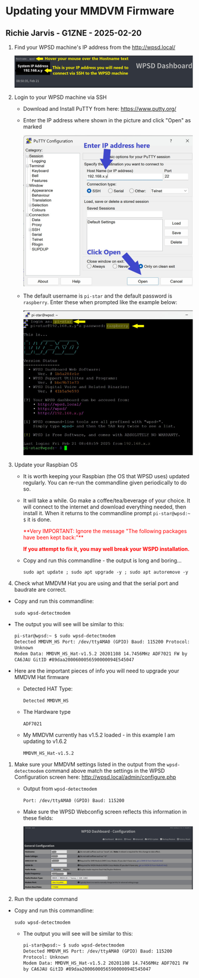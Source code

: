# Updating your MMDVM Firmware

## Richie Jarvis - G1ZNE - 2025-02-20

1. Find your WPSD machine's IP address from the http://wpsd.local/

    ![alt-text](./WPSD_IP_Address.jpg)   

1. Login to your WPSD machine via SSH

    - Download and Install PuTTY from here: https://www.putty.org/
    - Enter the IP address where shown in the picture and click "Open" as marked
    
        ![alt-text](./PuTTY_Login.jpg)
		
	- The default username is `pi-star` and the default password is `raspberry`.  Enter these when prompted like the example below:
	
        ![alt-text](./PuTTY_UN_PW.jpg)
	
	
       
1. Update your Raspbian OS

    - It is worth keeping your Raspbian (the OS that WPSD uses) updated regularly.  You can re-run the commandline given periodically to do so.
    
    - It will take a while.  Go make a coffee/tea/beverage of your choice.  It will connect to the internet and download everything needed, then install it.  When it returns to the commandline prompt `pi-star@wpsd:~ $` it is done.
    
      <span style="color:red">
      **Very IMPORTANT: Ignore the message "The following packages have been kept back:"**
      
      **If you attempt to fix it, you may well break your WSPD installation.**     
      </span>
    
    - Copy and run this commandline - the output is long and boring...      
        
        ```
        sudo apt update ; sudo apt upgrade -y ; sudo apt autoremove -y
        ```    

1. Check what MMDVM Hat you are using and that the serial port and baudrate are correct.

  - Copy and run this commandline:

    `sudo wpsd-detectmodem`

  - The output you will see will be similar to this:

    ```
    pi-star@wpsd:~ $ sudo wpsd-detectmodem
    Detected MMDVM_HS Port: /dev/ttyAMA0 (GPIO) Baud: 115200 Protocol: Unknown
    Modem Data: MMDVM_HS_Hat-v1.5.2 20201108 14.7456MHz ADF7021 FW by CA6JAU GitID #89daa2000600056590000094E545047
    ```
  - Here are the important pieces of info you will need to upgrade your MMDVM Hat firmware
    - Detected HAT Type:
    
      `Detected MMDVM_HS`
    
    
    - The Hardware type
    
      `ADF7021`
      
    - My MMDVM currently has v1.5.2 loaded - in this example I am updating to v1.6.2
    
      `MMDVM_HS_Hat-v1.5.2`

1. Make sure your MMDVM settings listed in the output from the `wpsd-detectmodem` command above match the settings in the WPSD Configuration screen here: http://wpsd.local/admin/configure.php
    
    - Output from `wpsd-detectmodem` 
      
      `Port: /dev/ttyAMA0 (GPIO) Baud: 115200`
    
    - Make sure the WPSD Webconfig screen reflects this information in these fields:
    
        ![alt-text](./WPSD_MMDVM_Config_Screen.jpg)     
       
1. Run the update command

- Copy and run this commandline:

    `sudo wpsd-detectmodem`

  - The output you will see will be similar to this:

    ```
    pi-star@wpsd:~ $ sudo wpsd-detectmodem
    Detected MMDVM_HS Port: /dev/ttyAMA0 (GPIO) Baud: 115200 Protocol: Unknown
    Modem Data: MMDVM_HS_Hat-v1.5.2 20201108 14.7456MHz ADF7021 FW by CA6JAU GitID #89daa2000600056590000094E545047
    ```
       